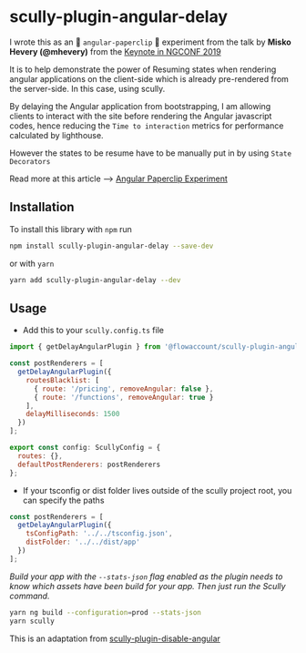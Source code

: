 # scully-plugin-angular-delay

I wrote this as an :paperclip: `angular-paperclip` :paperclip: experiment from the talk by **Misko Hevery (@mhevery)** from the [Keynote in NGCONF 2019](https://nitayneeman.com/posts/all-talks-from-ng-conf-2019/#keynote-1)

It is to help demonstrate the power of Resuming states when rendering angular applications on the client-side which is already pre-rendered from the server-side. In this case, using scully.

By delaying the Angular application from bootstrapping, I am allowing clients to interact with the site before rendering the Angular javascript codes, hence reducing the `Time to interaction` metrics for performance calculated by lighthouse.

However the states to be resume have to be manually put in by using `State Decorators`

Read more at this article --> [Angular Paperclip Experiment](https://wickstargazer.com/angular-paperclip-experiment)

## Installation

To install this library with `npm` run

```bash
npm install scully-plugin-angular-delay --save-dev
```

or with `yarn`

```bash
yarn add scully-plugin-angular-delay --dev
```

## Usage

- Add this to your `scully.config.ts` file

```javascript
import { getDelayAngularPlugin } from '@flowaccount/scully-plugin-angular-delay';

const postRenderers = [
  getDelayAngularPlugin({
    routesBlacklist: [
      { route: '/pricing', removeAngular: false },
      { route: '/functions', removeAngular: true }
    ],
    delayMilliseconds: 1500
  })
];

export const config: ScullyConfig = {
  routes: {},
  defaultPostRenderers: postRenderers
};
```

- If your tsconfig or dist folder lives outside of the scully project root, you can specify the paths

```javascript
const postRenderers = [
  getDelayAngularPlugin({
    tsConfigPath: '../../tsconfig.json',
    distFolder: '../../dist/app'
  })
];
```

_Build your app with the `--stats-json` flag enabled as the plugin needs to know which assets have been build for your app. Then just run the Scully command._

```bash
yarn ng build --configuration=prod --stats-json
yarn scully
```

This is an adaptation from [scully-plugin-disable-angular](https://github.com/samvloeberghs/kwerri-oss/blob/master/projects/scully-plugin-disable-angular)

